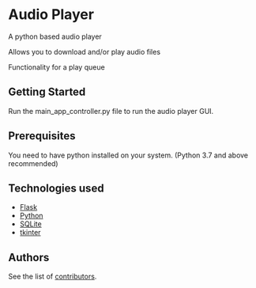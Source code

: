 # Audio Player

A python based audio player

Allows you to download and/or play audio files

Functionality for a play queue

## Getting Started

Run the main_app_controller.py file to run the audio player GUI.

## Prerequisites

You need to have python installed on your system. (Python 3.7 and above recommended)

## Technologies used

* [Flask](https://flask.palletsprojects.com/en/1.1.x/)
* [Python](https://www.python.org/)
* [SQLite](https://www.sqlite.org/)
* [tkinter](https://docs.python.org/3/library/tkinter.html)

## Authors

See the list of [contributors](https://github.com/anand-anmol/ACIT2515-AudioPlayer/graphs/contributors).
